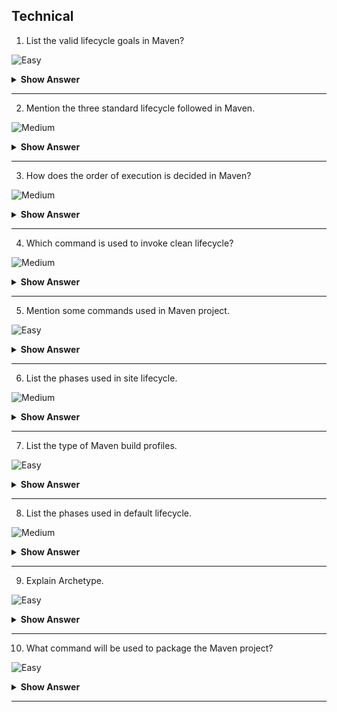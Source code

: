 ## Technical

1.  List the valid lifecycle goals in Maven?

![Easy](https://github.com/revaturelabs/interviewquestions/blob/dev/ComplexityTags/simple%20(2).svg)

<details><summary><b> Show Answer </b></summary>

Here are some of the most important phases in the default build lifecycle:
 
  >- `validate`: check if all information necessary for the build is available
  >- `compile`: compile the source code
  >- `test-compile`: compile the test source code
  >- `test`: run unit tests
  >- `package`: package compiled source code into the distributable format (jar, war, …)
  >- `integration-test`: process and deploy the package if needed to run integration tests
  >- `install`: install the package to a local repository
  >- `deploy`: copy the package to the remote repository

</details>

---

2. Mention the three standard lifecycle followed in Maven.

![Medium](https://github.com/revaturelabs/interviewquestions/blob/dev/ComplexityTags/Medium%20(2).svg)

<details><summary><b> Show Answer</b></summary>

>- clean
>- default(or build)
>- site

</details>

---

3. How does the order of execution is decided in Maven?

![Medium](https://github.com/revaturelabs/interviewquestions/blob/dev/ComplexityTags/Medium%20(2).svg)

<details><summary><b> Show Answer</b></summary>

>- It depends on the order of which goals and phases invoked.
>- Here clean and package are arguments of build phase , others are termed ad goals.
>- **Example** : ` mvn clean dependency:copy-dependencies package`.
>- Clean will be executed first then dependency and finally package will be executed.

</details>

---

4. Which command is used to invoke clean lifecycle?

![Medium](https://github.com/revaturelabs/interviewquestions/blob/dev/ComplexityTags/Medium%20(2).svg)

<details><summary><b> Show Answer</b></summary>

>- Clean lifecycle can be executed by running the command `mvn post-clean`.
>- Which can be of following phases
    >- `pre - clean`
    >- `clean`
    >- `post - clean`

</details>

---

5. Mention some commands used in Maven project.

![Easy](https://github.com/revaturelabs/interviewquestions/blob/dev/ComplexityTags/simple%20(2).svg)

<details><summary><b> Show Answer</b></summary>

>- `mvn compile`: used to compile the project’s source code.
>- `mvn clean`: used to clean or remove all previous-build files generated.
>- `mvn test`:used to run project testing steps.
>- `mvn test-compile`:used to compile the code from the test source.
>- `mvn install`:used to deploy the packaged WAR/JAR files storing them as classes in the local repository.
>- `mvn package`:used to create packages or a project WAR or JAR file to be able to use a distributable format.
>- `mvn deploy`:used after compilation, running project tests and project building.

</details>

---

6. List the phases used in site lifecycle.

![Medium](https://github.com/revaturelabs/interviewquestions/blob/dev/ComplexityTags/Medium%20(2).svg)

<details><summary><b> Show Answer</b></summary>

>- Pre site:process before generating the actual project site;
>- Site: generate the site document of the project;
>- Post site:the process required to complete site generation;
>- Site deploy :deploy the generated site documents to the specified web server.

</details>

---

7. List the type of Maven build profiles.

![Easy](https://github.com/revaturelabs/interviewquestions/blob/dev/ComplexityTags/simple%20(2).svg)

<details><summary><b> Show Answer</b></summary>
 
 <blockquote>

- `Per-User`:described in Maven settings.xml file.
- `Per Project`:described in pom.xml of the project.
- `Global`:described in the global Maven settings.xml file.
  
   </blockquote>

</details>

---

8. List the phases used in default lifecycle.

![Medium](https://github.com/revaturelabs/interviewquestions/blob/dev/ComplexityTags/Medium%20(2).svg)

<details><summary><b> Show Answer</b></summary>

>- Setup 
>- Compilation 
>- Testing
>- Packaging 
>- Integration Test 
>- Release

</details>

---

9. Explain Archetype.

![Easy](https://github.com/revaturelabs/interviewquestions/blob/dev/ComplexityTags/simple%20(2).svg)

<details><summary><b> Show Answer</b></summary>

>- It is a Maven plugin used to create a project structure as per its template.
>- This command is used ` mvn archetype:generate ` to create a new project based on Archetype.

</details>

---

10. What command will be used to package the Maven project?

![Easy](https://github.com/revaturelabs/interviewquestions/blob/dev/ComplexityTags/simple%20(2).svg)

<details><summary><b> Show Answer</b></summary>
 
>- `mvn - package` is used to package the project.

</details>

---

